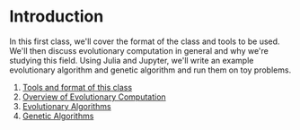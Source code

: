 # Introduction

In this first class, we'll cover the format of the class and tools to be used.
We'll then discuss evolutionary computation in general and why we're studying
this field. Using Julia and Jupyter, we'll write an example evolutionary
algorithm and genetic algorithm and run them on toy problems.

1. [Tools and format of this class](https://d9w.github.io/evolution/1_introduction/1_tools.html)
2. [Overview of Evolutionary Computation](https://d9w.github.io/evolution/1_introduction/2_overview.html)
3. [Evolutionary Algorithms](https://github.com/d9w/evolution/blob/master/1_introduction/3_EAs.ipynb)
4. [Genetic Algorithms](https://github.com/d9w/evolution/blob/master/1_introduction/3_GAs.ipynb)
